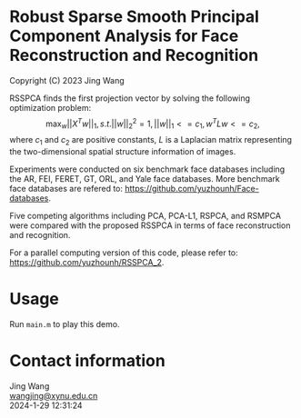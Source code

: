 # Robust Sparse Smooth Principal Component Analysis for Face Reconstruction and Recognition
Copyright (C) 2023 Jing Wang

RSSPCA finds the first projection vector by solving the following optimization problem:
$$\mathop{\max}_{w}||X^Tw||_1,  s.t. ||w||_2^2=1,  ||w||_1<=c_1,  w^TLw<=c_2,$$
where $c_1$ and $c_2$ are positive constants, $L$ is a Laplacian matrix representing the two-dimensional spatial structure information of images.

Experiments were conducted on six benchmark face databases including the AR, FEI, FERET, GT, ORL, and Yale face databases. More benchmark face databases are refered to: https://github.com/yuzhounh/Face-databases.  

Five competing algorithms including PCA, PCA-L1, RSPCA, and RSMPCA were compared with the proposed RSSPCA in terms of face reconstruction and recognition. 

For a parallel computing version of this code, please refer to: https://github.com/yuzhounh/RSSPCA_2.  

# Usage
Run `main.m` to play this demo. 

# Contact information
Jing Wang  
wangjing@xynu.edu.cn  
2024-1-29 12:31:24
